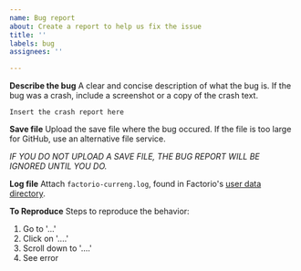 ```yaml
---
name: Bug report
about: Create a report to help us fix the issue
title: ''
labels: bug
assignees: ''

---
```


**Describe the bug**
A clear and concise description of what the bug is. If the bug was a crash, include a screenshot or a copy of the crash text.

```
Insert the crash report here
```

**Save file**
Upload the save file where the bug occured. If the file is too large for GitHub, use an alternative file service.

_IF YOU DO NOT UPLOAD A SAVE FILE, THE BUG REPORT WILL BE IGNORED UNTIL YOU DO._

**Log file**
Attach `factorio-curreng.log`, found in Factorio's [user data directory](https://wiki.factorio.com/Application_directory#User_data_directory).

**To Reproduce**
Steps to reproduce the behavior:
1. Go to '...'
2. Click on '....'
3. Scroll down to '....'
4. See error
